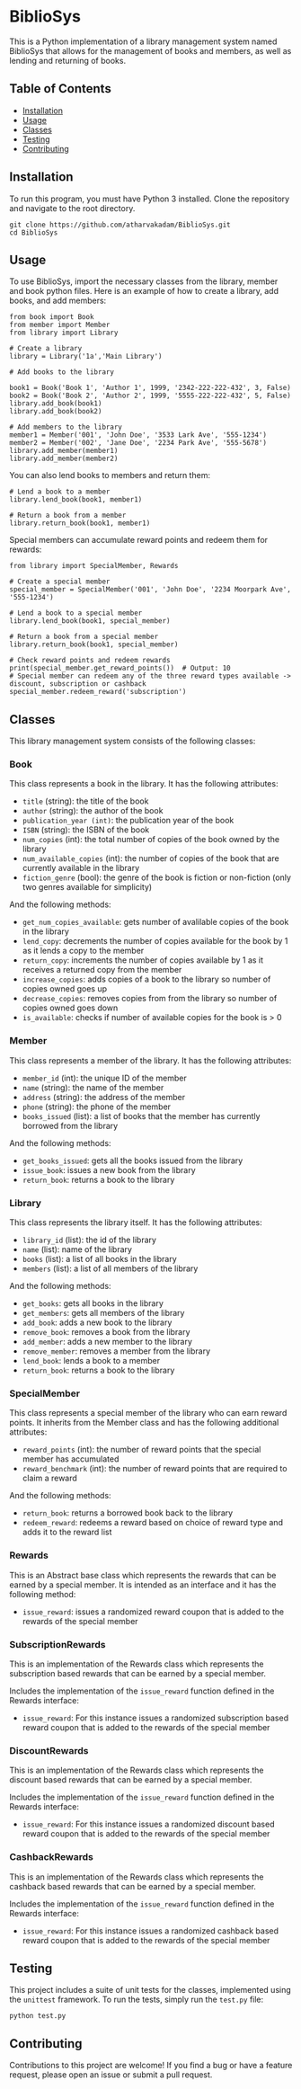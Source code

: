 # BiblioSys

This is a Python implementation of a library management system named BiblioSys that allows for the management of books and members, as well as lending and returning of books.

## Table of Contents

-  [Installation](https://github.com/atharvakadam/BiblioSys#installation)
-  [Usage](https://github.com/atharvakadam/BiblioSys#usage)
-  [Classes](https://github.com/atharvakadam/BiblioSys#classes)
-  [Testing](https://github.com/atharvakadam/BiblioSys#testing)
-  [Contributing](https://github.com/atharvakadam/BiblioSys#contributing)

## Installation

To run this program, you must have Python 3 installed. Clone the repository and navigate to the root directory.
```
git clone https://github.com/atharvakadam/BiblioSys.git
cd BiblioSys 
```

## Usage

To use BiblioSys, import the necessary classes from the library, member and book python files. Here is an example of how to create a library, add books, and add members:

```
from book import Book
from member import Member
from library import Library

# Create a library
library = Library('1a','Main Library')

# Add books to the library

book1 = Book('Book 1', 'Author 1', 1999, '2342-222-222-432', 3, False)
book2 = Book('Book 2', 'Author 2', 1999, '5555-222-222-432', 5, False)
library.add_book(book1)
library.add_book(book2)

# Add members to the library
member1 = Member('001', 'John Doe', '3533 Lark Ave', '555-1234')
member2 = Member('002', 'Jane Doe', '2234 Park Ave', '555-5678')
library.add_member(member1)
library.add_member(member2)
```

You can also lend books to members and return them:

```
# Lend a book to a member
library.lend_book(book1, member1)

# Return a book from a member
library.return_book(book1, member1)
```

Special members can accumulate reward points and redeem them for rewards:

```
from library import SpecialMember, Rewards

# Create a special member
special_member = SpecialMember('001', 'John Doe', '2234 Moorpark Ave', '555-1234')

# Lend a book to a special member
library.lend_book(book1, special_member)

# Return a book from a special member
library.return_book(book1, special_member)

# Check reward points and redeem rewards
print(special_member.get_reward_points())  # Output: 10
# Special member can redeem any of the three reward types available -> discount, subscription or cashback
special_member.redeem_reward('subscription')
```

## Classes

This library management system consists of the following classes:

### Book

This class represents a book in the library. It has the following attributes:

-   `title` (string): the title of the book
-   `author` (string): the author of the book
-  	 `publication_year (int)`: the publication year of the book
-   `ISBN` (string): the ISBN of the book
-   `num_copies` (int): the total number of copies of the book owned by the library
-   `num_available_copies` (int): the number of copies of the book that are currently available in the library
-   `fiction_genre` (bool): the genre of the book is fiction or non-fiction (only two genres available for simplicity)

And the following methods:

-   `get_num_copies_available`: gets number of avalilable copies of the book in the library
-   `lend_copy`: decrements the number of copies available for the book by 1 as it lends a copy to the member
-   `return_copy`: increments the number of copies available by  1 as it receives a returned copy from the member
-   `increase_copies`: adds copies of a book to the library so number of copies owned goes up
-   `decrease_copies`: removes copies from from the library so number of copies owned goes down
-   `is_available`: checks if number of available copies for the book is > 0


### Member

This class represents a member of the library. It has the following attributes:

-   `member_id` (int): the unique ID of the member
-   `name` (string): the name of the member
-   `address` (string): the address of the member
-   `phone` (string): the phone of the member
-   `books_issued` (list): a list of books that the member has currently borrowed from the library

And the following methods:

-   `get_books_issued`: gets all the books issued from the library
-   `issue_book`: issues a new book from the library
-   `return_book`: returns a book to the library

### Library

This class represents the library itself. It has the following attributes:

-   `library_id` (list): the id of the library
-   `name` (list): name of the library
-   `books` (list): a list of all books in the library
-   `members` (list): a list of all members of the library

And the following methods:

-   `get_books`: gets all books in the library
-   `get_members`: gets all members of the library
-   `add_book`: adds a new book to the library
-   `remove_book`: removes a book from the library
-   `add_member`: adds a new member to the library
-   `remove_member`: removes a member from the library
-   `lend_book`: lends a book to a member
-   `return_book`: returns a book to the library

### SpecialMember

This class represents a special member of the library who can earn reward points. It inherits from the Member class and has the following additional attributes:

-   `reward_points` (int): the number of reward points that the special member has accumulated
-   `reward_benchmark` (int): the number of reward points that are required to claim a reward

And the following methods:

-   `return_book`: returns a borrowed book back to the library
-   `redeem_reward`: redeems a reward based on choice of reward type and adds it to the reward list

### Rewards

This is an Abstract base class which represents the rewards that can be earned by a special member. It is intended as an interface and it has the following method:

-   `issue_reward`: issues a randomized reward coupon that is added to the rewards of the special member

### SubscriptionRewards

This is an implementation of the Rewards class which represents the subscription based rewards that can be earned by a special member. 

Includes the implementation of the `issue_reward` function defined in the Rewards interface:

-   `issue_reward`: For this instance issues a randomized subscription based reward coupon that is added to the rewards of the special member

### DiscountRewards

This is an implementation of the Rewards class which represents the discount based rewards that can be earned by a special member. 

Includes the implementation of the `issue_reward` function defined in the Rewards interface:

-   `issue_reward`: For this instance issues a randomized discount based reward coupon that is added to the rewards of the special member

### CashbackRewards

This is an implementation of the Rewards class which represents the cashback based rewards that can be earned by a special member. 

Includes the implementation of the `issue_reward` function defined in the Rewards interface:

-   `issue_reward`: For this instance issues a randomized cashback based reward coupon that is added to the rewards of the special member

## Testing

This project includes a suite of unit tests for the classes, implemented using the `unittest` framework. To run the tests, simply run the `test.py` file:

```python test.py``` 

## Contributing

Contributions to this project are welcome! If you find a bug or have a feature request, please open an issue or submit a pull request.
